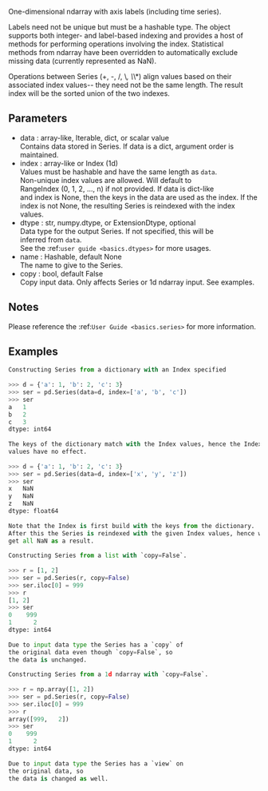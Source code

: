 One-dimensional ndarray with axis labels (including time series).  
  
Labels need not be unique but must be a hashable type. The object  
supports both integer- and label-based indexing and provides a host of  
methods for performing operations involving the index. Statistical  
methods from ndarray have been overridden to automatically exclude  
missing data (currently represented as NaN).  
  
Operations between Series (+, -, /, \\*, \\*\\*) align values based on their  
associated index values-- they need not be the same length. The result  
index will be the sorted union of the two indexes.  
  
## Parameters  
* data : array-like, Iterable, dict, or scalar value  
    Contains data stored in Series. If data is a dict, argument order is  
    maintained.  
* index : array-like or Index (1d)  
    Values must be hashable and have the same length as `data`.  
    Non-unique index values are allowed. Will default to  
    RangeIndex (0, 1, 2, ..., n) if not provided. If data is dict-like  
    and index is None, then the keys in the data are used as the index. If the  
    index is not None, the resulting Series is reindexed with the index values.  
* dtype : str, numpy.dtype, or ExtensionDtype, optional  
    Data type for the output Series. If not specified, this will be  
    inferred from `data`.  
    See the :ref:`user guide <basics.dtypes>` for more usages.  
* name : Hashable, default None  
    The name to give to the Series.  
* copy : bool, default False  
    Copy input data. Only affects Series or 1d ndarray input. See examples.  
  
## Notes  
Please reference the :ref:`User Guide <basics.series>` for more information.  
  
## Examples  
```python  
Constructing Series from a dictionary with an Index specified  
  
>>> d = {'a': 1, 'b': 2, 'c': 3}  
>>> ser = pd.Series(data=d, index=['a', 'b', 'c'])  
>>> ser  
a   1  
b   2  
c   3  
dtype: int64  
  
The keys of the dictionary match with the Index values, hence the Index  
values have no effect.  
  
>>> d = {'a': 1, 'b': 2, 'c': 3}  
>>> ser = pd.Series(data=d, index=['x', 'y', 'z'])  
>>> ser  
x   NaN  
y   NaN  
z   NaN  
dtype: float64  
  
Note that the Index is first build with the keys from the dictionary.  
After this the Series is reindexed with the given Index values, hence we  
get all NaN as a result.  
  
Constructing Series from a list with `copy=False`.  
  
>>> r = [1, 2]  
>>> ser = pd.Series(r, copy=False)  
>>> ser.iloc[0] = 999  
>>> r  
[1, 2]  
>>> ser  
0    999  
1      2  
dtype: int64  
  
Due to input data type the Series has a `copy` of  
the original data even though `copy=False`, so  
the data is unchanged.  
  
Constructing Series from a 1d ndarray with `copy=False`.  
  
>>> r = np.array([1, 2])  
>>> ser = pd.Series(r, copy=False)  
>>> ser.iloc[0] = 999  
>>> r  
array([999,   2])  
>>> ser  
0    999  
1      2  
dtype: int64  
  
Due to input data type the Series has a `view` on  
the original data, so  
the data is changed as well.  
  
```